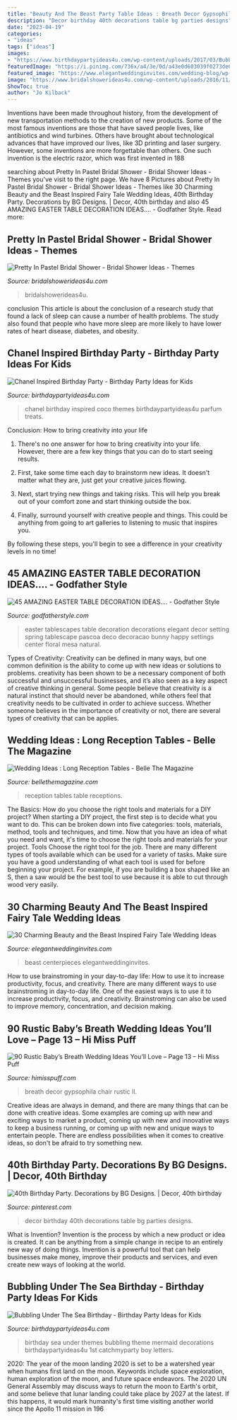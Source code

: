```yaml
---
title: "Beauty And The Beast Party Table Ideas : Breath Decor Gypsophila Chair Rustic Ll"
description: "Decor birthday 40th decorations table bg parties designs"
date: "2023-04-19"
categories:
- "ideas"
tags: ["ideas"]
images:
- "https://www.birthdaypartyideas4u.com/wp-content/uploads/2017/03/Bubbling-Under-The-Sea-Birthday-One-Letters-600x891.jpg"
featuredImage: "https://i.pinimg.com/736x/a4/3e/0d/a43e0d603039f0273de68bd087be2c09.jpg"
featured_image: "https://www.elegantweddinginvites.com/wedding-blog/wp-content/uploads/2017/06/beauty-and-the-beast-inspired-wedding-centerpieces-ideas.jpg"
image: "https://www.bridalshowerideas4u.com/wp-content/uploads/2016/11/Pretty-In-Pastel-Bridal-Shower-Cupcakes.jpeg"
ShowToc: true
author: "Jo Kilback"
---
```



Inventions have been made throughout history, from the development of new transportation methods to the creation of new products. Some of the most famous inventions are those that have saved people lives, like antibiotics and wind turbines. Others have brought about technological advances that have improved our lives, like 3D printing and laser surgery. However, some inventions are more forgettable than others. One such invention is the electric razor, which was first invented in 188
	

		
searching about Pretty In Pastel Bridal Shower - Bridal Shower Ideas - Themes you've visit to the right page. We have 8 Pictures about Pretty In Pastel Bridal Shower - Bridal Shower Ideas - Themes like 30 Charming Beauty and the Beast Inspired Fairy Tale Wedding Ideas, 40th Birthday Party. Decorations by BG Designs. | Decor, 40th birthday and also 45 AMAZING EASTER TABLE DECORATION IDEAS.... - Godfather Style. Read more:
		
    
## Pretty In Pastel Bridal Shower - Bridal Shower Ideas - Themes

<img loading=lazy src="https://www.bridalshowerideas4u.com/wp-content/uploads/2016/11/Pretty-In-Pastel-Bridal-Shower-Cupcakes.jpeg" onerror="this.onerror=null;this.src='https://tse1.mm.bing.net/th?id=OIP.QiVghHcUKI9eU4kKPU0NCAHaJ4&amp;pid=15.1';" alt="Pretty In Pastel Bridal Shower - Bridal Shower Ideas - Themes">

_Source: bridalshowerideas4u.com_

>bridalshowerideas4u. 

	

conclusion
This article is about the conclusion of a research study that found a lack of sleep can cause a number of health problems. The study also found that people who have more sleep are more likely to have lower rates of heart disease, diabetes, and obesity.

    
## Chanel Inspired Birthday Party - Birthday Party Ideas For Kids

<img loading=lazy src="https://www.birthdaypartyideas4u.com/wp-content/uploads/2015/12/COCO-Chanel-inspired-birthday-party-parfum-treats-550x733.jpg" onerror="this.onerror=null;this.src='https://tse3.mm.bing.net/th?id=OIP.CMYJuYMg_mH1TScYt118MwHaJ3&amp;pid=15.1';" alt="Chanel Inspired Birthday Party - Birthday Party Ideas for Kids">

_Source: birthdaypartyideas4u.com_

>chanel birthday inspired coco themes birthdaypartyideas4u parfum treats. 

	

Conclusion: How to bring creativity into your life
1. There's no one answer for how to bring creativity into your life. However, there are a few key things that you can do to start seeing results.
2. First, take some time each day to brainstorm new ideas. It doesn't matter what they are, just get your creative juices flowing.

3. Next, start trying new things and taking risks. This will help you break out of your comfort zone and start thinking outside the box.

4. Finally, surround yourself with creative people and things. This could be anything from going to art galleries to listening to music that inspires you.

By following these steps, you'll begin to see a difference in your creativity levels in no time!

    
## 45 AMAZING EASTER TABLE DECORATION IDEAS.... - Godfather Style

<img loading=lazy src="http://godfatherstyle.com/wp-content/uploads/2016/02/Tablescapes-for-Easter-25.j.jpeg" onerror="this.onerror=null;this.src='https://tse3.mm.bing.net/th?id=OIP.WpaNbEMuZ4jXbLy5Vlw3hAHaK3&amp;pid=15.1';" alt="45 AMAZING EASTER TABLE DECORATION IDEAS.... - Godfather Style">

_Source: godfatherstyle.com_

>easter tablescapes table decoration decorations elegant decor setting spring tablescape pascoa deco decoracao bunny happy settings center floral mesa natural. 

	

Types of Creativity:
Creativity can be defined in many ways, but one common definition is the ability to come up with new ideas or solutions to problems. creativity has been shown to be a necessary component of both successful and unsuccessful businesses, and it’s also seen as a key aspect of creative thinking in general. Some people believe that creativity is a natural instinct that should never be abandoned, while others feel that creativity needs to be cultivated in order to achieve success. Whether someone believes in the importance of creativity or not, there are several types of creativity that can be applies.

    
## Wedding Ideas : Long Reception Tables - Belle The Magazine

<img loading=lazy src="http://bellethemagazine.com/wp-content/uploads/2015/09/WEDDING-IDEAS-LONG-TABLE-RECEPTIONS-5A.jpg" onerror="this.onerror=null;this.src='https://tse4.mm.bing.net/th?id=OIP.FK1-p-e8w-bI46Gt0m4q_gHaLH&amp;pid=15.1';" alt="Wedding Ideas : Long Reception Tables - Belle The Magazine">

_Source: bellethemagazine.com_

>reception tables table receptions. 

	

The Basics: How do you choose the right tools and materials for a DIY project?
When starting a DIY project, the first step is to decide what you want to do. This can be broken down into five categories: tools, materials, method, tools and techniques, and time. Now that you have an idea of what you need and want, it's time to choose the right tools and materials for your project.
Tools
Choose the right tool for the job. There are many different types of tools available which can be used for a variety of tasks. Make sure you have a good understanding of what each tool is used for before beginning your project. For example, if you are building a box shaped like an S, then a saw would be the best tool to use because it is able to cut through wood very easily.

    
## 30 Charming Beauty And The Beast Inspired Fairy Tale Wedding Ideas

<img loading=lazy src="https://www.elegantweddinginvites.com/wedding-blog/wp-content/uploads/2017/06/beauty-and-the-beast-inspired-wedding-centerpieces-ideas.jpg" onerror="this.onerror=null;this.src='https://tse3.mm.bing.net/th?id=OIP.cqDlHPVvl9Q_J_jFyRFOrgHaLG&amp;pid=15.1';" alt="30 Charming Beauty and the Beast Inspired Fairy Tale Wedding Ideas">

_Source: elegantweddinginvites.com_

>beast centerpieces elegantweddinginvites. 

	

How to use brainstroming in your day-to-day life: How to use it to increase productivity, focus, and creativity.
There are many different ways to use brainstroming in day-to-day life. One of the easiest ways is to use it to increase productivity, focus, and creativity. Brainstroming can also be used to improve memory, concentration, and decision making.

    
## 90 Rustic Baby’s Breath Wedding Ideas You’ll Love – Page 13 – Hi Miss Puff

<img loading=lazy src="https://www.himisspuff.com/wp-content/uploads/2017/03/Gypsophila-Wedding-Chair-Decor.jpg" onerror="this.onerror=null;this.src='https://tse1.mm.bing.net/th?id=OIP.S7QQ6I9qv4agyjswp7o-nAHaLG&amp;pid=15.1';" alt="90 Rustic Baby’s Breath Wedding Ideas You’ll Love – Page 13 – Hi Miss Puff">

_Source: himisspuff.com_

>breath decor gypsophila chair rustic ll. 

	

Creative ideas are always in demand, and there are many things that can be done with creative ideas. Some examples are coming up with new and exciting ways to market a product, coming up with new and innovative ways to keep a business running, or coming up with new and unique ways to entertain people. There are endless possibilities when it comes to creative ideas, so don't be afraid to try something new.

    
## 40th Birthday Party. Decorations By BG Designs. | Decor, 40th Birthday

<img loading=lazy src="https://i.pinimg.com/736x/a4/3e/0d/a43e0d603039f0273de68bd087be2c09.jpg" onerror="this.onerror=null;this.src='https://tse2.mm.bing.net/th?id=OIP.mZ9YxTsFENtc3_nks2k6IAHaJ3&amp;pid=15.1';" alt="40th Birthday Party. Decorations by BG Designs. | Decor, 40th birthday">

_Source: pinterest.com_

>decor birthday 40th decorations table bg parties designs. 

	

What is Invention?
Invention is the process by which a new product or idea is created. It can be anything from a simple change in recipe to an entirely new way of doing things. Invention is a powerful tool that can help businesses make money, improve their products and services, and even create new ways of looking at the world.

    
## Bubbling Under The Sea Birthday - Birthday Party Ideas For Kids

<img loading=lazy src="https://www.birthdaypartyideas4u.com/wp-content/uploads/2017/03/Bubbling-Under-The-Sea-Birthday-One-Letters-600x891.jpg" onerror="this.onerror=null;this.src='https://tse2.mm.bing.net/th?id=OIP.h6GSUECiNyScd-fkrlW7rQHaK_&amp;pid=15.1';" alt="Bubbling Under The Sea Birthday - Birthday Party Ideas for Kids">

_Source: birthdaypartyideas4u.com_

>birthday sea under themes bubbling theme mermaid decorations birthdaypartyideas4u 1st catchmyparty boy letters. 

	

2020: The year of the moon landing
2020 is set to be a watershed year when humans first land on the moon. Keywords include space exploration, human exploration of the moon, and future space endeavors. The 2020 UN General Assembly may discuss ways to return the moon to Earth's orbit, and some believe that lunar landing could take place by 2027 at the latest. If this happens, it would mark humanity's first time visiting another world since the Apollo 11 mission in 196
